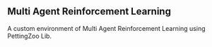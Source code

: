 ## Multi Agent Reinforcement Learning 

A custom environment of Multi Agent Reinforcement Learning using PettingZoo Lib. 
